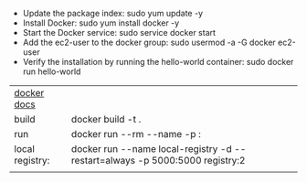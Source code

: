 - Update the package index: sudo yum update -y
- Install Docker: sudo yum install docker -y
- Start the Docker service: sudo service docker start
- Add the ec2-user to the docker group: sudo usermod -a -G docker ec2-user
- Verify the installation by running the hello-world container: sudo docker run hello-world

<table>
  <tr> <td><a href='https://docs.docker.com/'> docker docs </a> </td> <td> </td> </tr>
<tr> <td>build </td> <td>docker build -t <imagename> . </td> </tr>
<tr> <td>run </td> <td> docker run --rm --name <container name> -p <external port>:<internal port> <immage name> </td> </tr>
<tr> <td>local registry:  </td> <td> docker run --name local-registry -d --restart=always -p 5000:5000 registry:2 </td> </tr>
<tr> <td> </td> <td> </td> </tr>
  </table>
